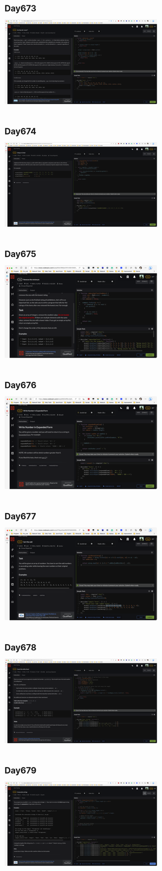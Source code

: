 # Day673

![day673](2305img.assets/day673.png)

&nbsp;

# Day674

![day674](2305img.assets/day674.png)

&nbsp;

# Day675

![day675](2305img.assets/day675.png)

&nbsp;

# Day676

![day676](2305img.assets/day676.png)

&nbsp;

# Day677

![Day677](../06/2306img.assets/Day677.png)

&nbsp;

# Day678

![day678](../06/2306img.assets/day678.png)

&nbsp;

# Day679

![day679](../06/2306img.assets/day679.png)